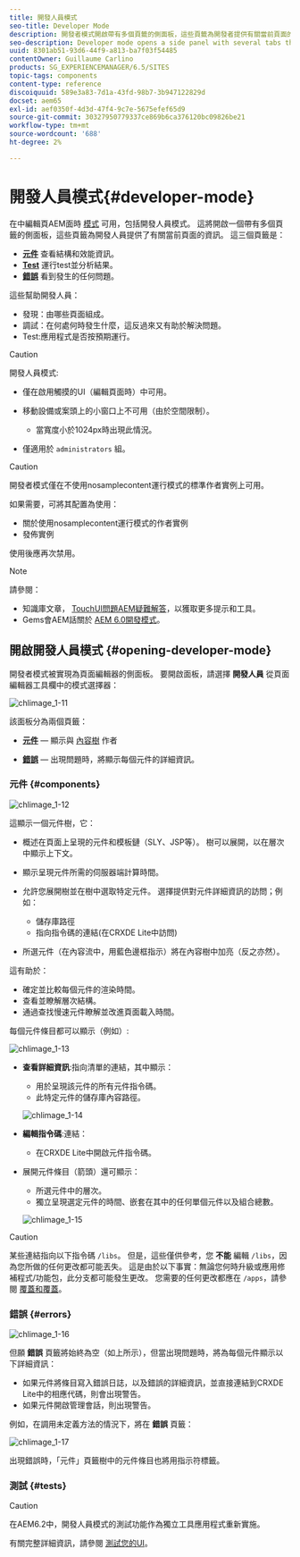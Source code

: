 ```yaml
---
title: 開發人員模式
seo-title: Developer Mode
description: 開發者模式開啟帶有多個頁籤的側面板，這些頁籤為開發者提供有關當前頁面的資訊
seo-description: Developer mode opens a side panel with several tabs that provide a developer with infomation about the current page
uuid: 8301ab51-93d6-44f9-a813-ba7f03f54485
contentOwner: Guillaume Carlino
products: SG_EXPERIENCEMANAGER/6.5/SITES
topic-tags: components
content-type: reference
discoiquuid: 589e3a83-7d1a-43fd-98b7-3b947122829d
docset: aem65
exl-id: aef0350f-4d3d-47f4-9c7e-5675efef65d9
source-git-commit: 30327950779337ce869b6ca376120bc09826be21
workflow-type: tm+mt
source-wordcount: '688'
ht-degree: 2%

---
```


# 開發人員模式{#developer-mode}

在中編輯頁AEM面時 [模式](/help/sites-authoring/author-environment-tools.md#modestouchoptimizedui) 可用，包括開發人員模式。 這將開啟一個帶有多個頁籤的側面板，這些頁籤為開發人員提供了有關當前頁面的資訊。 這三個頁籤是：

* **[元件](#components)** 查看結構和效能資訊。
* **[Test](#tests)** 運行test並分析結果。
* **[錯誤](#errors)** 看到發生的任何問題。

這些幫助開發人員：

* 發現：由哪些頁面組成。
* 調試：在何處何時發生什麼，這反過來又有助於解決問題。
* Test:應用程式是否按預期運行。

>[!CAUTION]
>
>開發人員模式:
>
>* 僅在啟用觸摸的UI（編輯頁面時）中可用。
>* 移動設備或案頭上的小窗口上不可用（由於空間限制）。
   >
   >   * 當寬度小於1024px時出現此情況。
>* 僅適用於 `administrators` 組。


>[!CAUTION]
>
>開發者模式僅在不使用nosamplecontent運行模式的標準作者實例上可用。
>
>如果需要，可將其配置為使用：
>
>* 關於使用nosamplecontent運行模式的作者實例
>* 發佈實例
>
>使用後應再次禁用。

>[!NOTE]
>
>請參閱：
>
>* 知識庫文章， [TouchUI問題AEM疑難解答](https://helpx.adobe.com/experience-manager/kb/troubleshooting-aem-touchui-issues.html)，以獲取更多提示和工具。
>* Gems會AEM話關於 [AEM 6.0開發模式](https://experienceleague.adobe.com/docs/experience-manager-gems-events/gems/gems2014/aem-developer-mode.html?lang=en)。
>


## 開啟開發人員模式 {#opening-developer-mode}

開發者模式被實現為頁面編輯器的側面板。 要開啟面板，請選擇 **開發人員** 從頁面編輯器工具欄中的模式選擇器：

![chlimage_1-11](assets/chlimage_1-11.png)

該面板分為兩個頁籤：

* **[元件](/help/sites-developing/developer-mode.md#components)**  — 顯示與 [內容樹](/help/sites-authoring/author-environment-tools.md#content-tree) 作者

* **[錯誤](/help/sites-developing/developer-mode.md#errors)**  — 出現問題時，將顯示每個元件的詳細資訊。

### 元件 {#components}

![chlimage_1-12](assets/chlimage_1-12.png)

這顯示一個元件樹，它：

* 概述在頁面上呈現的元件和模板鏈（SLY、JSP等）。 樹可以展開，以在層次中顯示上下文。
* 顯示呈現元件所需的伺服器端計算時間。
* 允許您展開樹並在樹中選取特定元件。 選擇提供對元件詳細資訊的訪問；例如：

   * 儲存庫路徑
   * 指向指令碼的連結(在CRXDE Lite中訪問)

* 所選元件（在內容流中，用藍色邊框指示）將在內容樹中加亮（反之亦然）。

這有助於：

* 確定並比較每個元件的渲染時間。
* 查看並瞭解層次結構。
* 通過查找慢速元件瞭解並改進頁面載入時間。

每個元件條目都可以顯示（例如）:

![chlimage_1-13](assets/chlimage_1-13.png)

* **查看詳細資訊**:指向清單的連結，其中顯示：

   * 用於呈現該元件的所有元件指令碼。
   * 此特定元件的儲存庫內容路徑。

   ![chlimage_1-14](assets/chlimage_1-14.png)

* **編輯指令碼**:連結：

   * 在CRXDE Lite中開啟元件指令碼。

* 展開元件條目（箭頭）還可顯示：

   * 所選元件中的層次。
   * 獨立呈現選定元件的時間、嵌套在其中的任何單個元件以及組合總數。

   ![chlimage_1-15](assets/chlimage_1-15.png)

>[!CAUTION]
>
>某些連結指向以下指令碼 `/libs`。 但是，這些僅供參考，您 **不能** 編輯 `/libs`，因為您所做的任何更改都可能丟失。 這是由於以下事實：無論您何時升級或應用修補程式/功能包，此分支都可能發生更改。 您需要的任何更改都應在 `/apps`，請參閱 [覆蓋和覆蓋](/help/sites-developing/overlays.md)。

### 錯誤 {#errors}

![chlimage_1-16](assets/chlimage_1-16.png)

但願 **錯誤** 頁籤將始終為空（如上所示），但當出現問題時，將為每個元件顯示以下詳細資訊：

* 如果元件將條目寫入錯誤日誌，以及錯誤的詳細資訊，並直接連結到CRXDE Lite中的相應代碼，則會出現警告。
* 如果元件開啟管理會話，則出現警告。

例如，在調用未定義方法的情況下，將在 **錯誤** 頁籤：

![chlimage_1-17](assets/chlimage_1-17.png)

出現錯誤時，「元件」頁籤樹中的元件條目也將用指示符標籤。

### 測試 {#tests}

>[!CAUTION]
>
>在AEM6.2中，開發人員模式的測試功能作為獨立工具應用程式重新實施。
>
>有關完整詳細資訊，請參閱 [測試您的UI](/help/sites-developing/hobbes.md)。
